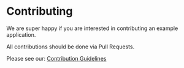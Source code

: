 # Contributing

We are super happy if you are interested in contributing an example application.

All contributions should be done via Pull Requests.

Please see our: [Contribution Guidelines](https://docs.green-coding.org/docs/contributing/example-applications-contribution/)
